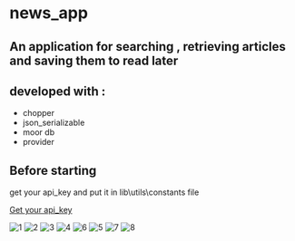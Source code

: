 # news_app

## An application for searching , retrieving articles and saving them to read later

## developed with :
* chopper
* json_serializable
* moor db
* provider

## Before starting 
get your api_key and put it in lib\utils\constants file 

[Get your api_key](https://newsapi.org/)


![1](https://user-images.githubusercontent.com/38481452/120589095-a1669780-c438-11eb-800b-96ba8707fca0.jpg)
![2](https://user-images.githubusercontent.com/38481452/120589104-a3c8f180-c438-11eb-89b3-f91e298bc92e.jpg)
![3](https://user-images.githubusercontent.com/38481452/120589114-a62b4b80-c438-11eb-9146-3fdb886c55e1.jpg)
![4](https://user-images.githubusercontent.com/38481452/120589123-a9263c00-c438-11eb-9a96-6be356d377a1.jpg)
![6](https://user-images.githubusercontent.com/38481452/120589134-ad525980-c438-11eb-84c9-215444bb5428.jpg)
![5](https://user-images.githubusercontent.com/38481452/120589128-ab889600-c438-11eb-8a81-b1cd99c97ee2.jpg)
![7](https://user-images.githubusercontent.com/38481452/120589139-af1c1d00-c438-11eb-825c-fc1bfc9266b6.jpg)
![8](https://user-images.githubusercontent.com/38481452/120589144-b0e5e080-c438-11eb-8f20-06537393c017.jpg)













